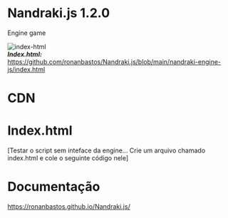 # Nandraki.js 1.2.0
Engine game </br>

<img src="https://i.ibb.co/k6pMWgQ/index-html.png" alt="index-html" border="0"></br>
***Index.html:*** https://github.com/ronanbastos/Nandraki.js/blob/main/nandraki-engine-js/index.html
# CDN 

***<script src= "https://tironan.000webhostapp.com/nandraki.js" ></script>***





# **Index.html**  
[Testar o script sem inteface da engine... Crie um arquivo chamado index.html e cole o seguinte código nele]



<!DOCTYPE html>
<html>
<head>
 <script src="https://tironan.000webhostapp.com/nandraki.js"></script>
</head>
<body>
<script>
      myjogo = {
         start : function(){
           
           const txt = new Nandraki("h1","text","Ola mundo!");
           Nandraki.create_ui(txt.obj,txt.id,"0px","100px","50px","50px");
       	  
	   const txt2 = new Nandraki("h1","text",1+1);
           Nandraki.create_ui(txt2.obj,txt2.id,"0px","100px","50px","100px");
	
         },	
       }

     fps=60;	
     game.update(myjogo.start(),fps);  
      
</script>
</body>
</html>
  
# Documentação

https://ronanbastos.github.io/Nandraki.js/

